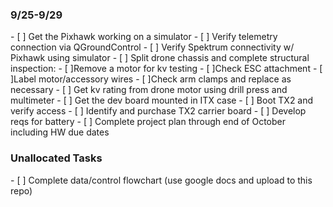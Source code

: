 <h3>9/25-9/29</h3>
- [ ] Get the Pixhawk working on a simulator
- [ ] Verify telemetry connection via QGroundControl
- [ ] Verify Spektrum connectivity w/ Pixhawk using simulator
- [ ] Split drone chassis and complete structural inspection: 
    - [ ]Remove a motor for kv testing
    - [ ]Check ESC attachment
    - [ ]Label motor/accessory wires
    - [ ]Check arm clamps and replace as necessary
- [ ] Get kv rating from drone motor using drill press and multimeter
- [ ] Get the dev board mounted in ITX case
- [ ] Boot TX2 and verify access
- [ ] Identify and purchase TX2 carrier board
- [ ] Develop reqs for battery
- [ ] Complete project plan through end of October including HW due dates

<h3>Unallocated Tasks</h3>
- [ ] Complete data/control flowchart (use google docs and upload to this repo)
